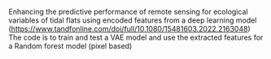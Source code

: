 Enhancing the predictive performance of remote sensing for ecological variables of tidal flats using encoded features from a deep learning model (https://www.tandfonline.com/doi/full/10.1080/15481603.2022.2163048)
The code is to train and test a VAE model and use the extracted features for a Random forest model (pixel based)
